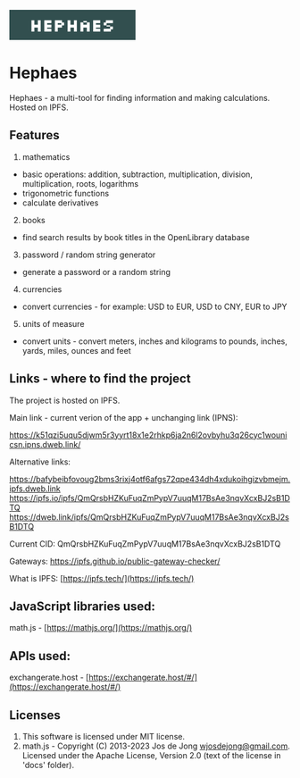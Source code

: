 ![](https://raw.githubusercontent.com/heEXDe/hephaes/main/img/logo.png)

# Hephaes
Hephaes - a multi-tool for finding information and making calculations. Hosted on IPFS.

## Features

1. mathematics
- basic operations: addition, subtraction, multiplication, division, multiplication, roots, logarithms
- trigonometric functions
- calculate derivatives

2. books
- find search results by book titles in the OpenLibrary database

3. password / random string generator
- generate a password or a random string

4. currencies
- convert currencies - for example: USD to EUR, USD to CNY, EUR to JPY

5. units of measure
- convert units - convert meters, inches and kilograms to pounds, inches, yards, miles, ounces and feet

## Links - where to find the project

The project is hosted on IPFS.

Main link - current verion of the app + unchanging link (IPNS):

https://k51qzi5uqu5djwm5r3yyrt18x1e2rhkp6ja2n6l2ovbyhu3q26cyc1wounicsn.ipns.dweb.link/

Alternative links:

https://bafybeibfovoug2bms3rixj4otf6afgs72qpe434dh4xdukoihgizvbmejm.ipfs.dweb.link
https://ipfs.io/ipfs/QmQrsbHZKuFuqZmPypV7uuqM17BsAe3nqvXcxBJ2sB1DTQ
https://dweb.link/ipfs/QmQrsbHZKuFuqZmPypV7uuqM17BsAe3nqvXcxBJ2sB1DTQ

Current CID: QmQrsbHZKuFuqZmPypV7uuqM17BsAe3nqvXcxBJ2sB1DTQ

Gateways:
https://ipfs.github.io/public-gateway-checker/

What is IPFS: [https://ipfs.tech/](https://ipfs.tech/)

## JavaScript libraries used:
math.js - [https://mathjs.org/](https://mathjs.org/)

## APIs used:
exchangerate.host - [https://exchangerate.host/#/](https://exchangerate.host/#/)

## Licenses
1. This software is licensed under MIT license.
2. math.js - Copyright (C) 2013-2023 Jos de Jong wjosdejong@gmail.com.
Licensed under the Apache License, Version 2.0 (text of the license in 'docs' folder).